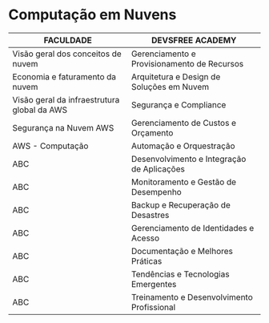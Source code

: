 # Computação em Nuvens

|FACULDADE|DEVSFREE ACADEMY|
|----------|----------------|
|Visão geral dos conceitos de nuvem|Gerenciamento e Provisionamento de Recursos|
|Economia e faturamento da nuvem|Arquitetura e Design de Soluções em Nuvem|
|Visão geral da infraestrutura global da AWS|Segurança e Compliance|
|Segurança na Nuvem AWS|Gerenciamento de Custos e Orçamento|
|AWS - Computação|Automação e Orquestração|
|ABC|Desenvolvimento e Integração de Aplicações|
|ABC|Monitoramento e Gestão de Desempenho|
|ABC|Backup e Recuperação de Desastres|
|ABC|Gerenciamento de Identidades e Acesso|
|ABC|Documentação e Melhores Práticas|
|ABC|Tendências e Tecnologias Emergentes|
|ABC|Treinamento e Desenvolvimento Profissional|
